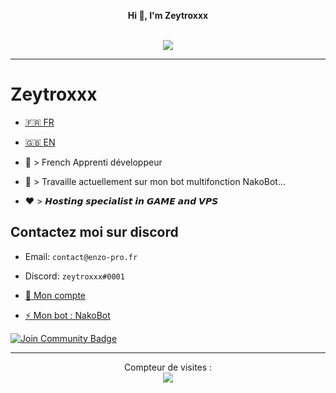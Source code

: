 <!--
NIQUE BIEN TA MERE CELUI QUI ME COPIE 🖕🖕🖕🖕🖕🖕🖕
-->




<p align='center'>
  <b>Hi 👋, I'm Zeytroxxx</b><br>
</p>

<p align="center"><br>
  <a href="https://github.com/Zeytroxxx">
    <img src="https://discord.c99.nl/widget/theme-4/752559885190824026.png"/>
     </a>
</p>

--- 

# Zeytroxxx
- [🇫🇷 FR](https://github.com/zeytroxxx/Zeytroxxx/blob/README.md/README.md)  

- [🇬🇧 EN](https://github.com/zeytroxxx/Zeytroxxx/blob/README.md/README_EN.md)

- 🐍 > French Apprenti développeur
- 🔭 > Travaille actuellement sur mon bot multifonction NakoBot...
- ❤️ > 𝙃𝙤𝙨𝙩𝙞𝙣𝙜 𝙨𝙥𝙚𝙘𝙞𝙖𝙡𝙞𝙨𝙩 𝙞𝙣 𝙂𝘼𝙈𝙀 𝙖𝙣𝙙 𝙑𝙋𝙎

## Contactez moi sur discord
- Email: `contact@enzo-pro.fr`
- Discord: `zeytroxxx#0001`

- [👋 Mon compte](https://discord.com/users/752559885190824026)

- [⚡ Mon bot : NakoBot](https://discord.com/oauth2/authorize?client_id=801523961539330078&permissions=8&scope=bot)

<a href="https://discord.com/invite/UNc9pUX8yd"><img src="https://img.shields.io/discord/831566848465174579?color=%235865f2&label=NakoBot%20%7C%20Support&style=for-the-badge" alt="Join Community Badge"/></a>


---  

<p align="center"> 
  Compteur de visites :<br>
  <img src="https://profile-counter.glitch.me/zeytroxxx/count.svg" />
</p>


